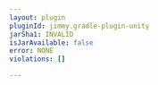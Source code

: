 ```yaml
---
layout: plugin
pluginId: jimmy.gradle-plugin-unity
jarSha1: INVALID
isJarAvailable: false
error: NONE
violations: []

---
```

